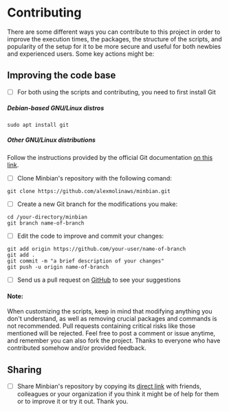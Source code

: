 # Contributing

There are some different ways you can contribute to this project in order to improve the execution times, the packages, the structure of the scripts, and popularity of the setup for it to be more secure and useful for both newbies and experienced users. Some key actions might be:

## Improving the code base

- [ ] For both using the scripts and contributing, you need to first install Git

##### Debian-based GNU/Linux distros

```
sudo apt install git
```

##### Other GNU/Linux distributions

Follow the instructions provided by the official Git documentation [on this link](https://git-scm.com/download/linux).


- [ ] Clone Minbian's repository with the following comand:

```
git clone https://github.com/alexmolinaws/minbian.git
```

- [ ] Create a new Git branch for the modifications you make:

```
cd /your-directory/minbian
git branch name-of-branch
```

- [ ] Edit the code to improve and commit your changes:

```
git add origin https://github.com/your-user/name-of-branch
git add .
git commit -m "a brief description of your changes"
git push -u origin name-of-branch
```

- [ ] Send us a pull request on [GitHub](https://github.com/alexmolinaws/minbian) to see your suggestions

#### Note:

When customizing the scripts, keep in mind that modifying anything you don't understand, as well as removing crucial packages and commands is not recommended. Pull requests containing critical risks like those mentioned will be rejected. Feel free to post a comment or issue anytime, and remember you can also fork the project. Thanks to everyone who have contributed somehow and/or provided feedback.

## Sharing

- [ ] Share Minbian's repository by copying its [direct link](https://github.com/alexmolinaws/minbian) with friends, colleagues or your organization if you think it might be of help for them or to improve it or try it out. Thank you.